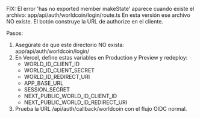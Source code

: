FIX: El error 'has no exported member makeState' aparece cuando existe el archivo:
  app/api/auth/worldcoin/login/route.ts
En esta versión ese archivo NO existe. El botón construye la URL de authorize en el cliente.

Pasos:
1) Asegúrate de que este directorio NO exista: app/api/auth/worldcoin/login/
2) En Vercel, define estas variables en Production y Preview y redeploy:
   - WORLD_ID_CLIENT_ID
   - WORLD_ID_CLIENT_SECRET
   - WORLD_ID_REDIRECT_URI
   - APP_BASE_URL
   - SESSION_SECRET
   - NEXT_PUBLIC_WORLD_ID_CLIENT_ID
   - NEXT_PUBLIC_WORLD_ID_REDIRECT_URI
3) Prueba la URL /api/auth/callback/worldcoin con el flujo OIDC normal.
